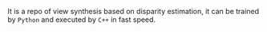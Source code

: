 It is a repo of view synthesis based on disparity estimation, it can be trained by `Python` and executed by `C++` in fast speed.

